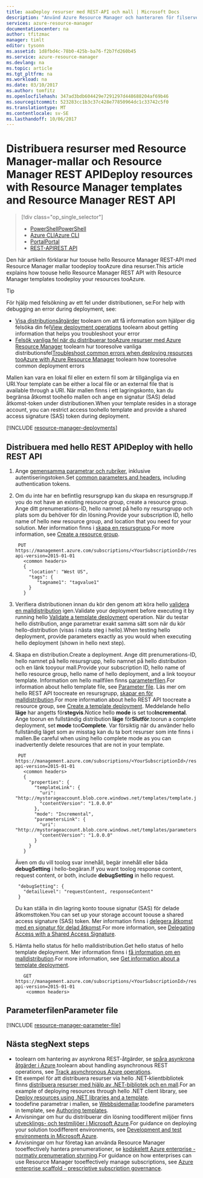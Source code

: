 ```yaml
---
title: aaaDeploy resurser med REST-API och mall | Microsoft Docs
description: "Använd Azure Resource Manager och hanteraren för filserverresurser REST API toodeploy en tooAzure resurser. hello resurser har definierats i en Resource Manager-mall."
services: azure-resource-manager
documentationcenter: na
author: tfitzmac
manager: timlt
editor: tysonn
ms.assetid: 1d8fbd4c-78b0-425b-ba76-f2b7fd260b45
ms.service: azure-resource-manager
ms.devlang: na
ms.topic: article
ms.tgt_pltfrm: na
ms.workload: na
ms.date: 03/10/2017
ms.author: tomfitz
ms.openlocfilehash: 347ad3bdb604429e7291297d448688204af69b46
ms.sourcegitcommit: 523283cc1b3c37c428e77850964dc1c33742c5f0
ms.translationtype: MT
ms.contentlocale: sv-SE
ms.lasthandoff: 10/06/2017
---
```

# <a name="deploy-resources-with-resource-manager-templates-and-resource-manager-rest-api"></a><span data-ttu-id="122c1-104">Distribuera resurser med Resource Manager-mallar och Resource Manager REST API</span><span class="sxs-lookup"><span data-stu-id="122c1-104">Deploy resources with Resource Manager templates and Resource Manager REST API</span></span>
> [!div class="op_single_selector"]
> * [<span data-ttu-id="122c1-105">PowerShell</span><span class="sxs-lookup"><span data-stu-id="122c1-105">PowerShell</span></span>](resource-group-template-deploy.md)
> * [<span data-ttu-id="122c1-106">Azure CLI</span><span class="sxs-lookup"><span data-stu-id="122c1-106">Azure CLI</span></span>](resource-group-template-deploy-cli.md)
> * [<span data-ttu-id="122c1-107">Portal</span><span class="sxs-lookup"><span data-stu-id="122c1-107">Portal</span></span>](resource-group-template-deploy-portal.md)
> * [<span data-ttu-id="122c1-108">REST-API</span><span class="sxs-lookup"><span data-stu-id="122c1-108">REST API</span></span>](resource-group-template-deploy-rest.md)
> 
> 

<span data-ttu-id="122c1-109">Den här artikeln förklarar hur toouse hello Resource Manager REST-API med Resource Manager mallar toodeploy tooAzure dina resurser.</span><span class="sxs-lookup"><span data-stu-id="122c1-109">This article explains how toouse hello Resource Manager REST API with Resource Manager templates toodeploy your resources tooAzure.</span></span>  

> [!TIP]
> <span data-ttu-id="122c1-110">För hjälp med felsökning av ett fel under distributionen, se:</span><span class="sxs-lookup"><span data-stu-id="122c1-110">For help with debugging an error during deployment, see:</span></span>
> 
> * <span data-ttu-id="122c1-111">[Visa distributionsåtgärder](resource-manager-deployment-operations.md) toolearn om att få information som hjälper dig felsöka din fel</span><span class="sxs-lookup"><span data-stu-id="122c1-111">[View deployment operations](resource-manager-deployment-operations.md) toolearn about getting information that helps you troubleshoot your error</span></span>
> * <span data-ttu-id="122c1-112">[Felsök vanliga fel när du distribuerar tooAzure resurser med Azure Resource Manager](resource-manager-common-deployment-errors.md) toolearn hur tooresolve vanliga distributionsfel</span><span class="sxs-lookup"><span data-stu-id="122c1-112">[Troubleshoot common errors when deploying resources tooAzure with Azure Resource Manager](resource-manager-common-deployment-errors.md) toolearn how tooresolve common deployment errors</span></span>
> 
> 

<span data-ttu-id="122c1-113">Mallen kan vara en lokal fil eller en extern fil som är tillgängliga via en URI.</span><span class="sxs-lookup"><span data-stu-id="122c1-113">Your template can be either a local file or an external file that is available through a URI.</span></span> <span data-ttu-id="122c1-114">När mallen finns i ett lagringskonto, kan du begränsa åtkomst toohello mallen och ange en signatur (SAS) delad åtkomst-token under distributionen.</span><span class="sxs-lookup"><span data-stu-id="122c1-114">When your template resides in a storage account, you can restrict access toohello template and provide a shared access signature (SAS) token during deployment.</span></span>

[!INCLUDE [resource-manager-deployments](../../includes/resource-manager-deployments.md)]

## <a name="deploy-with-hello-rest-api"></a><span data-ttu-id="122c1-115">Distribuera med hello REST API</span><span class="sxs-lookup"><span data-stu-id="122c1-115">Deploy with hello REST API</span></span>
1. <span data-ttu-id="122c1-116">Ange [gemensamma parametrar och rubriker](https://docs.microsoft.com/rest/api/index), inklusive autentiseringstoken.</span><span class="sxs-lookup"><span data-stu-id="122c1-116">Set [common parameters and headers](https://docs.microsoft.com/rest/api/index), including authentication tokens.</span></span>
2. <span data-ttu-id="122c1-117">Om du inte har en befintlig resursgrupp kan du skapa en resursgrupp.</span><span class="sxs-lookup"><span data-stu-id="122c1-117">If you do not have an existing resource group, create a resource group.</span></span> <span data-ttu-id="122c1-118">Ange ditt prenumerations-ID, hello namnet på hello ny resursgrupp och plats som du behöver för din lösning.</span><span class="sxs-lookup"><span data-stu-id="122c1-118">Provide your subscription ID, hello name of hello new resource group, and location that you need for your solution.</span></span> <span data-ttu-id="122c1-119">Mer information finns i [skapa en resursgrupp](https://docs.microsoft.com/rest/api/resources/resourcegroups#ResourceGroups_CreateOrUpdate).</span><span class="sxs-lookup"><span data-stu-id="122c1-119">For more information, see [Create a resource group](https://docs.microsoft.com/rest/api/resources/resourcegroups#ResourceGroups_CreateOrUpdate).</span></span>
   
        PUT https://management.azure.com/subscriptions/<YourSubscriptionId>/resourcegroups/<YourResourceGroupName>?api-version=2015-01-01
          <common headers>
          {
            "location": "West US",
            "tags": {
               "tagname1": "tagvalue1"
            }
          }
3. <span data-ttu-id="122c1-120">Verifiera distributionen innan du kör den genom att köra hello [validera en malldistribution](https://docs.microsoft.com/rest/api/resources/deployments#Deployments_Validate) igen.</span><span class="sxs-lookup"><span data-stu-id="122c1-120">Validate your deployment before executing it by running hello [Validate a template deployment](https://docs.microsoft.com/rest/api/resources/deployments#Deployments_Validate) operation.</span></span> <span data-ttu-id="122c1-121">När du testar hello distribution, ange parametrar exakt samma sätt som när du kör hello-distribution (visas i nästa steg i hello).</span><span class="sxs-lookup"><span data-stu-id="122c1-121">When testing hello deployment, provide parameters exactly as you would when executing hello deployment (shown in hello next step).</span></span>
4. <span data-ttu-id="122c1-122">Skapa en distribution.</span><span class="sxs-lookup"><span data-stu-id="122c1-122">Create a deployment.</span></span> <span data-ttu-id="122c1-123">Ange ditt prenumerations-ID, hello namnet på hello resursgrupp, hello namnet på hello distribution och en länk tooyour mall.</span><span class="sxs-lookup"><span data-stu-id="122c1-123">Provide your subscription ID, hello name of hello resource group, hello name of hello deployment, and a link tooyour template.</span></span> <span data-ttu-id="122c1-124">Information om hello mallfilen finns [parameterfilen](#parameter-file).</span><span class="sxs-lookup"><span data-stu-id="122c1-124">For information about hello template file, see [Parameter file](#parameter-file).</span></span> <span data-ttu-id="122c1-125">Läs mer om hello REST API toocreate en resursgrupp, [skapar en för malldistribution](https://docs.microsoft.com/rest/api/resources/deployments#Deployments_CreateOrUpdate).</span><span class="sxs-lookup"><span data-stu-id="122c1-125">For more information about hello REST API toocreate a resource group, see [Create a template deployment](https://docs.microsoft.com/rest/api/resources/deployments#Deployments_CreateOrUpdate).</span></span> <span data-ttu-id="122c1-126">Meddelande hello **läge** har angetts för**stegvis**.</span><span class="sxs-lookup"><span data-stu-id="122c1-126">Notice hello **mode** is set too**Incremental**.</span></span> <span data-ttu-id="122c1-127">Ange toorun en fullständig distribution **läge** för**Slutför**.</span><span class="sxs-lookup"><span data-stu-id="122c1-127">toorun a complete deployment, set **mode** too**Complete**.</span></span> <span data-ttu-id="122c1-128">Var försiktig när du använder hello fullständig läget som av misstag kan du ta bort resurser som inte finns i mallen.</span><span class="sxs-lookup"><span data-stu-id="122c1-128">Be careful when using hello complete mode as you can inadvertently delete resources that are not in your template.</span></span>
   
        PUT https://management.azure.com/subscriptions/<YourSubscriptionId>/resourcegroups/<YourResourceGroupName>/providers/Microsoft.Resources/deployments/<YourDeploymentName>?api-version=2015-01-01
          <common headers>
          {
            "properties": {
              "templateLink": {
                "uri": "http://mystorageaccount.blob.core.windows.net/templates/template.json",
                "contentVersion": "1.0.0.0"
              },
              "mode": "Incremental",
              "parametersLink": {
                "uri": "http://mystorageaccount.blob.core.windows.net/templates/parameters.json",
                "contentVersion": "1.0.0.0"
              }
            }
          }
   
      <span data-ttu-id="122c1-129">Även om du vill toolog svar innehåll, begär innehåll eller båda **debugSetting** i hello-begäran.</span><span class="sxs-lookup"><span data-stu-id="122c1-129">If you want toolog response content, request content, or both, include **debugSetting** in hello request.</span></span>
   
        "debugSetting": {
          "detailLevel": "requestContent, responseContent"
        }
   
      <span data-ttu-id="122c1-130">Du kan ställa in din lagring konto toouse signatur (SAS) för delade åtkomsttoken.</span><span class="sxs-lookup"><span data-stu-id="122c1-130">You can set up your storage account toouse a shared access signature (SAS) token.</span></span> <span data-ttu-id="122c1-131">Mer information finns i [delegera åtkomst med en signatur för delad åtkomst](https://docs.microsoft.com/rest/api/storageservices/delegating-access-with-a-shared-access-signature).</span><span class="sxs-lookup"><span data-stu-id="122c1-131">For more information, see [Delegating Access with a Shared Access Signature](https://docs.microsoft.com/rest/api/storageservices/delegating-access-with-a-shared-access-signature).</span></span>
5. <span data-ttu-id="122c1-132">Hämta hello status för hello malldistribution.</span><span class="sxs-lookup"><span data-stu-id="122c1-132">Get hello status of hello template deployment.</span></span> <span data-ttu-id="122c1-133">Mer information finns i [få information om en malldistribution](https://docs.microsoft.com/rest/api/resources/deployments#Deployments_Get).</span><span class="sxs-lookup"><span data-stu-id="122c1-133">For more information, see [Get information about a template deployment](https://docs.microsoft.com/rest/api/resources/deployments#Deployments_Get).</span></span>
   
          GET https://management.azure.com/subscriptions/<YourSubscriptionId>/resourcegroups/<YourResourceGroupName>/providers/Microsoft.Resources/deployments/<YourDeploymentName>?api-version=2015-01-01
           <common headers>

## <a name="parameter-file"></a><span data-ttu-id="122c1-134">Parameterfilen</span><span class="sxs-lookup"><span data-stu-id="122c1-134">Parameter file</span></span>

[!INCLUDE [resource-manager-parameter-file](../../includes/resource-manager-parameter-file.md)]

## <a name="next-steps"></a><span data-ttu-id="122c1-135">Nästa steg</span><span class="sxs-lookup"><span data-stu-id="122c1-135">Next steps</span></span>
* <span data-ttu-id="122c1-136">toolearn om hantering av asynkrona REST-åtgärder, se [spåra asynkrona åtgärder i Azure](resource-manager-async-operations.md).</span><span class="sxs-lookup"><span data-stu-id="122c1-136">toolearn about handling asynchronous REST operations, see [Track asynchronous Azure operations](resource-manager-async-operations.md).</span></span>
* <span data-ttu-id="122c1-137">Ett exempel för att distribuera resurser via hello .NET-klientbibliotek finns [distribuera resurser med hjälp av .NET-bibliotek och en mall](../virtual-machines/windows/csharp-template.md?toc=%2fazure%2fvirtual-machines%2fwindows%2ftoc.json).</span><span class="sxs-lookup"><span data-stu-id="122c1-137">For an example of deploying resources through hello .NET client library, see [Deploy resources using .NET libraries and a template](../virtual-machines/windows/csharp-template.md?toc=%2fazure%2fvirtual-machines%2fwindows%2ftoc.json).</span></span>
* <span data-ttu-id="122c1-138">toodefine parametrar i mallen, se [Webbsidemallar](resource-group-authoring-templates.md#parameters).</span><span class="sxs-lookup"><span data-stu-id="122c1-138">toodefine parameters in template, see [Authoring templates](resource-group-authoring-templates.md#parameters).</span></span>
* <span data-ttu-id="122c1-139">Anvisningar om hur du distribuerar din lösning toodifferent miljöer finns [utvecklings- och testmiljöer i Microsoft Azure](solution-dev-test-environments.md).</span><span class="sxs-lookup"><span data-stu-id="122c1-139">For guidance on deploying your solution toodifferent environments, see [Development and test environments in Microsoft Azure](solution-dev-test-environments.md).</span></span>
* <span data-ttu-id="122c1-140">Anvisningar om hur företag kan använda Resource Manager tooeffectively hantera prenumerationer, se [kodskelett Azure enterprise - normativ prenumeration styrning](resource-manager-subscription-governance.md).</span><span class="sxs-lookup"><span data-stu-id="122c1-140">For guidance on how enterprises can use Resource Manager tooeffectively manage subscriptions, see [Azure enterprise scaffold - prescriptive subscription governance](resource-manager-subscription-governance.md).</span></span>

